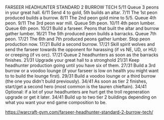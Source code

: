 ﻿FARSEER HEADHUNTER STANDARD 2 BURROW TECH
5/11 Queue 3 peons in your great hall.
6/11 Send 4 to gold, 5th builds an altar.
7/11 The 1st peon produced builds a burrow.
8/11 The 2nd peon gold mine to 5/5. Queue 4th peon.
9/11 The 3rd peon war mill. Queue 5th peon. 
10/11 4th peon lumber. Queue 6th peon. 
10/21 Build a farseer. Peons that built the altar and burrow gather lumber. 
16/21 The 5th produced peon builds a barracks. Queue 7th peon. 
17/21 The 6th and 7th produced peons gather lumber. Stop peon production
now.
17/21 Build a second burrow.
17/21 Skill spirit wolves and send the farseer towards the opponent for harassing (if vs NE, UD, or HU) or creeping (if vs orc).
17/21 Queue 2 headhunters as soon as the barracks finishes.
21/31 Upgrade your great hall to a stronghold
21/31 Keep headhunter production going until you have six of them.
27/31 Build a 3rd burrow or a voodoo lounge (if your farseer is low on health you might want to to build the lounge first).
29/31 Build a voodoo lounge or a third burrow (the one you didn't build previously).
34/41 As soon as tier 2 finishes, start/get a second hero (most common is the tauren chieftain).
34/41 Optional: if a lot of your headhunters are hurt get the troll
regeneration upgrade or get it later.
34/41 Build up to two tier 2 buildings depending on what you want your end game composition to be.

https://warcraft-gym.com/farseer-headhunter-standard-2-burrow-tech/